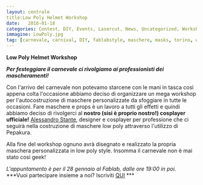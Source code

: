 ```yaml
---
layout: centrale
title:Low Poly Helmet Workshop
date:   2016-01-18
categories: Contest, DIY, Events, Lasercut, News, Uncategorized, Workshop
immagine: LowPoly.jpg
tag: [carnevale, carnival, DIY, fablabstyle, maschere, masks, torino, workshop]
---
```

**Low Poly Helmet Workshop**

***Per festeggiare il carnevale ci rivolgiamo ai professionisti dei mascheramenti!***

Con l'arrivo del carnevale non potevamo starcene con le mani in tasca così appena colta l'occasione abbiamo deciso di organizzare un mega workshop per l'autocostruzione di maschere personalizzate da sfoggiare in tutte le occasioni. Fare maschere e props è un lavoro a tutti gli effetti e quindi abbiamo deciso di rivolgerci al **nostro (sisi è proprio nostro!) cosplayer ufficiale!** [Alessandro Stante](https://www.facebook.com/AlessandroStanteCosplay/), designer e cosplayer per professione che ci seguirà nella costruzione di maschere low poly attraverso l'utilizzo di Pepakura.

Alla fine del workshop ognuno avrà disegnato e realizzato la propria maschera personalizzata in low poly style. Insomma il carnevale non è mai stato così geek!

*L'appuntamento è per il 28 gennaio al Fablab, dalle ore 19:00 in poi.*
***Vuoi partecipare insieme a noi? Iscriviti [QUI](https://www.eventbrite.it/e/biglietti-lowpoly-helmet-workshop-20733607779) ***
